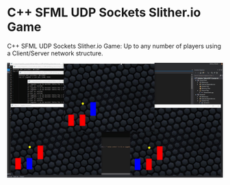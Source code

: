 # C++ SFML UDP Sockets Slither.io Game

C++ SFML UDP Sockets Slither.io Game: Up to any number of players using a Client/Server network structure.

![](slither.gif)
